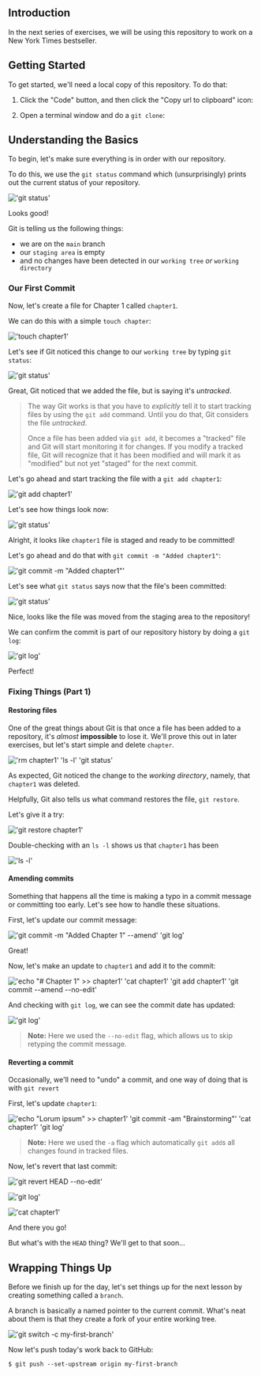 <!--
  <<< Author notes: Step 1 >>>
  Choose 3-5 steps for your course.
  The first step is always the hardest, so pick something easy!
  Link to docs.github.com for further explanations.
  Encourage users to open new tabs for steps!
-->

## Introduction

In the next series of exercises, we will be using this repository to work on a New York Times bestseller.

## Getting Started

To get started, we'll need a local copy of this repository.  To do that:

1. Click the "Code" button, and then click the "Copy url to clipboard" icon:

<!-- ![](/images/image-9.png) -->

2. Open a terminal window and do a `git clone`:

<!-- ![](/images/image-10.png) -->

## Understanding the Basics

To begin, let's make sure everything is in order with our repository.

To do this, we use the `git status` command which (unsurprisingly) prints out the current status of your repository.

!['git status'](/images/1-step-shell-0.svg)

Looks good!

Git is telling us the following things:

* we are on the `main` branch
* our `staging area` is empty
* and no changes have been detected in our `working tree` *or* `working directory`

### Our First Commit

Now, let's create a file for Chapter 1 called `chapter1`.

We can do this with a simple `touch chapter`:

!['touch chapter1'](/images/1-step-shell-1.svg)

Let's see if Git noticed this change to our `working tree` by typing `git status`:

!['git status'](/images/1-step-shell-2.svg)

Great, Git noticed that we added the file, but is saying it's *untracked*.

> The way Git works is that you have to *explicitly* tell it to start tracking files by using the `git add` command.  Until you do that, Git considers the file *untracked*.
>
> Once a file has been added via `git add`, it becomes a "tracked" file and Git will start monitoring it for changes. If you modify a tracked file, Git will recognize that it has been modified and will mark it as "modified" but not yet "staged" for the next commit.

Let's go ahead and start tracking the file with a `git add chapter1`:

!['git add chapter1'](/images/1-step-shell-3.svg)

Let's see how things look now:

!['git status'](/images/1-step-shell-4.svg)

Alright, it looks like `chapter1` file is staged and ready to be committed!

Let's go ahead and do that with `git commit -m "Added chapter1"`:

!['git commit -m "Added chapter1"'](/images/1-step-shell-5.svg)

Let's see what `git status` says now that the file's been committed:

!['git status'](/images/1-step-shell-6.svg)

Nice, looks like the file was moved from the staging area to the repository!

We can confirm the commit is part of our repository history by doing a `git log`:

!['git log'](/images/1-step-shell-7.svg)

Perfect!

### Fixing Things (Part 1)

#### Restoring files

One of the great things about Git is that once a file has been added to a repository, it's *almost* **impossible** to lose it.  We'll prove this out in later exercises, but let's start simple and delete `chapter`.

!['rm chapter1' 'ls -l' 'git status'](/images/1-step-shell-8.svg)

As expected, Git noticed the change to the *working directory*, namely, that `chapter1` was deleted.

Helpfully, Git also tells us what command restores the file, `git restore`.

Let's give it a try:

!['git restore chapter1'](/images/1-step-shell-9.svg)

Double-checking with an `ls -l` shows us that `chapter1` has been

!['ls -l'](/images/1-step-shell-10.svg)

#### Amending commits

Something that happens all the time is making a typo in a commit message or committing too early.  Let's see how to handle these situations.

First, let's update our commit message:

!['git commit -m "Added Chapter 1" --amend' 'git log'](/images/1-step-shell-11.svg)

Great!

Now, let's make an update to `chapter1` and add it to the commit:

!['echo "# Chapter 1" >> chapter1' 'cat chapter1' 'git add chapter1' 'git commit --amend --no-edit'](/images/1-step-shell-12.svg)

And checking with `git log`, we can see the commit date has updated:

!['git log'](/images/1-step-shell-13.svg)

> **Note:** Here we used the `--no-edit` flag, which allows us to skip retyping the commit message.

#### Reverting a commit

Occasionally, we'll need to "undo" a commit, and one way of doing that is with `git revert`

First, let's update `chapter1`:

!['echo "Lorum ipsum" >> chapter1' 'git commit -am "Brainstorming"' 'cat chapter1' 'git log'](/images/1-step-shell-14.svg)

> **Note:** Here we used the `-a` flag which automatically `git add`s all changes found in tracked files.

Now, let's revert that last commit:

!['git revert HEAD --no-edit'](/images/1-step-shell-15.svg)

!['git log'](/images/1-step-shell-16.svg)

!['cat chapter1'](/images/1-step-shell-17.svg)

And there you go!

But what's with the `HEAD` thing?  We'll get to that soon...

## Wrapping Things Up

Before we finish up for the day, let's set things up for the next lesson by creating something called a `branch`.

A branch is basically a named pointer to the current commit.  What's neat about them is that they create a fork of your entire working tree.

!['git switch -c my-first-branch'](/images/1-step-shell-18.svg)

Now let's push today's work back to GitHub:

```shell
$ git push --set-upstream origin my-first-branch
```
